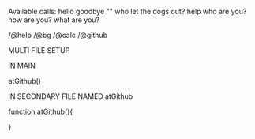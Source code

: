Available calls:
hello
goodbye
""
who let the dogs out?
help
who are you?
how are you?
what are you?




/@help
/@bg
/@calc
/@github



MULTI FILE SETUP

IN MAIN

atGithub()

IN SECONDARY FILE NAMED atGithub

function atGithub(){

}
